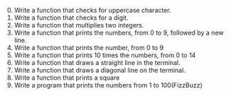 0. Write a function that checks for uppercase character.  
1. Write a function that checks for a digit.  
2. Write a function that multiplies two integers.  
3. Write a function that prints the numbers, from 0 to 9, followed by a new line.  
4. Write a function that prints the number, from 0 to 9  
5. Write a function that prints 10 times the numbers, from 0 to 14  
6. Write a function that draws a straight line in the terminal.  
7. Write a function that draws a diagonal line on the terminal.  
8. Write a function that prints a square  
9. Write a program that prints the numbers from 1 to 100(FizzBuzz)



